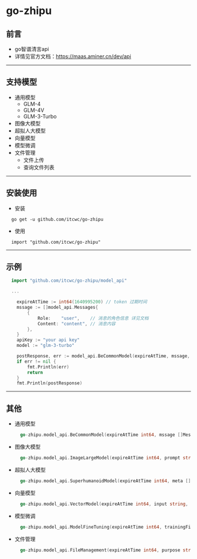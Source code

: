 # go-zhipu

## 前言
  * go智谱清言api
  * 详情见官方文档：https://maas.aminer.cn/dev/api
  
***
## 支持模型
  * 通用模型
    * GLM-4
    * GLM-4V
    * GLM-3-Turbo
  * 图像大模型
  * 超拟人大模型
  * 向量模型
  * 模型微调
  * 文件管理
    * 文件上传
    * 查询文件列表

***

## 安装使用
  * 安装
  ```shell
    go get -u github.com/itcwc/go-zhipu
  ```
  * 使用
  ```shell
    import "github.com/itcwc/go-zhipu"
  ```

***

## 示例

```go
  import "github.com/itcwc/go-zhipu/model_api"

  ...

	expireAtTime := int64(1640995200) // token 过期时间
	mssage := []model_api.Messages{
		{
			Role:    "user",    // 消息的角色信息 详见文档
			Content: "content", // 消息内容
		},
	}
	apiKey := "your api key"
	model := "glm-3-turbo"

	postResponse, err := model_api.BeCommonModel(expireAtTime, mssage, apiKey, model)
	if err != nil {
		fmt.Println(err)
		return
	}
	fmt.Println(postResponse)
```

***

## 其他
  * 通用模型
    ```go
      go-zhipu.model_api.BeCommonModel(expireAtTime int64, mssage []Messages, apiKey string, model string)
    ```
  * 图像大模型
    ```go
      go-zhipu.model_api.ImageLargeModel(expireAtTime int64, prompt string, apiKey string, model string)
    ```
  * 超拟人大模型
    ```go
      go-zhipu.model_api.SuperhumanoidModel(expireAtTime int64, meta []Meta, prompt []Prompt, apiKey string)
    ```
  * 向量模型
    ```go
      go-zhipu.model_api.VectorModel(expireAtTime int64, input string, apiKey string, model string)
    ```
  * 模型微调
    ```go
      go-zhipu.model_api.ModelFineTuning(expireAtTime int64, trainingFile string, apiKey string, model string)
    ```
  * 文件管理
    ```go
      go-zhipu.model_api.FileManagement(expireAtTime int64, purpose string, apiKey string, model string, file *FileHeader)
    ```